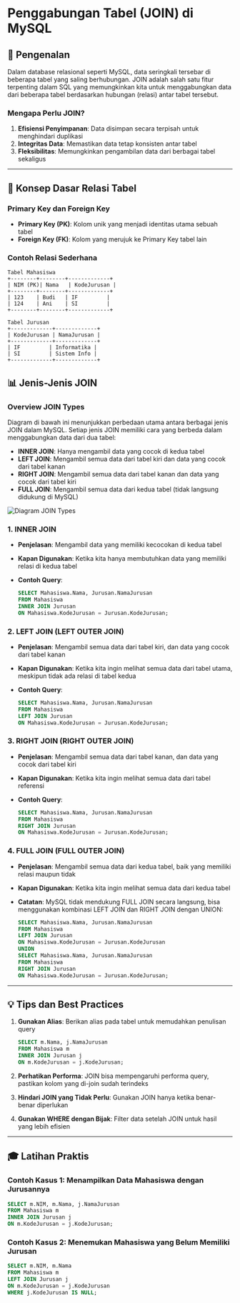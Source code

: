 # Penggabungan Tabel (JOIN) di MySQL

## 🎯 Pengenalan

Dalam database relasional seperti MySQL, data seringkali tersebar di beberapa tabel yang saling berhubungan. JOIN adalah salah satu fitur terpenting dalam SQL yang memungkinkan kita untuk menggabungkan data dari beberapa tabel berdasarkan hubungan (relasi) antar tabel tersebut.

### Mengapa Perlu JOIN?

1. **Efisiensi Penyimpanan**: Data disimpan secara terpisah untuk menghindari duplikasi
2. **Integritas Data**: Memastikan data tetap konsisten antar tabel
3. **Fleksibilitas**: Memungkinkan pengambilan data dari berbagai tabel sekaligus

---

## 🔗 Konsep Dasar Relasi Tabel

### Primary Key dan Foreign Key

- **Primary Key (PK)**: Kolom unik yang menjadi identitas utama sebuah tabel
- **Foreign Key (FK)**: Kolom yang merujuk ke Primary Key tabel lain

### Contoh Relasi Sederhana

```shell
Tabel Mahasiswa
+--------+--------+-------------+
| NIM (PK)| Nama   | KodeJurusan |
+--------+--------+-------------+
| 123    | Budi   | IF         |
| 124    | Ani    | SI         |
+--------+--------+-------------+

Tabel Jurusan
+-------------+-------------+
| KodeJurusan | NamaJurusan |
+-------------+-------------+
| IF         | Informatika |
| SI         | Sistem Info |
+-------------+-------------+
```

## 📊 Jenis-Jenis JOIN

### Overview JOIN Types

Diagram di bawah ini menunjukkan perbedaan utama antara berbagai jenis JOIN dalam MySQL. Setiap jenis JOIN memiliki cara yang berbeda dalam menggabungkan data dari dua tabel:

- **INNER JOIN**: Hanya mengambil data yang cocok di kedua tabel
- **LEFT JOIN**: Mengambil semua data dari tabel kiri dan data yang cocok dari tabel kanan
- **RIGHT JOIN**: Mengambil semua data dari tabel kanan dan data yang cocok dari tabel kiri
- **FULL JOIN**: Mengambil semua data dari kedua tabel (tidak langsung didukung di MySQL)

![Diagram JOIN Types](https://bigtechinterviews.com/wp-content/uploads/2024/03/image-7-1024x824.png)

### 1. INNER JOIN

- **Penjelasan**: Mengambil data yang memiliki kecocokan di kedua tabel
- **Kapan Digunakan**: Ketika kita hanya membutuhkan data yang memiliki relasi di kedua tabel
- **Contoh Query**:

  ```sql
  SELECT Mahasiswa.Nama, Jurusan.NamaJurusan 
  FROM Mahasiswa 
  INNER JOIN Jurusan 
  ON Mahasiswa.KodeJurusan = Jurusan.KodeJurusan;
  ```

### 2. LEFT JOIN (LEFT OUTER JOIN)

- **Penjelasan**: Mengambil semua data dari tabel kiri, dan data yang cocok dari tabel kanan
- **Kapan Digunakan**: Ketika kita ingin melihat semua data dari tabel utama, meskipun tidak ada relasi di tabel kedua
- **Contoh Query**:

  ```sql
  SELECT Mahasiswa.Nama, Jurusan.NamaJurusan 
  FROM Mahasiswa 
  LEFT JOIN Jurusan 
  ON Mahasiswa.KodeJurusan = Jurusan.KodeJurusan;
  ```

### 3. RIGHT JOIN (RIGHT OUTER JOIN)

- **Penjelasan**: Mengambil semua data dari tabel kanan, dan data yang cocok dari tabel kiri
- **Kapan Digunakan**: Ketika kita ingin melihat semua data dari tabel referensi
- **Contoh Query**:

  ```sql
  SELECT Mahasiswa.Nama, Jurusan.NamaJurusan 
  FROM Mahasiswa 
  RIGHT JOIN Jurusan 
  ON Mahasiswa.KodeJurusan = Jurusan.KodeJurusan;
  ```

### 4. FULL JOIN (FULL OUTER JOIN)

- **Penjelasan**: Mengambil semua data dari kedua tabel, baik yang memiliki relasi maupun tidak
- **Kapan Digunakan**: Ketika kita ingin melihat semua data dari kedua tabel
- **Catatan**: MySQL tidak mendukung FULL JOIN secara langsung, bisa menggunakan kombinasi LEFT JOIN dan RIGHT JOIN dengan UNION:

  ```sql
  SELECT Mahasiswa.Nama, Jurusan.NamaJurusan 
  FROM Mahasiswa 
  LEFT JOIN Jurusan 
  ON Mahasiswa.KodeJurusan = Jurusan.KodeJurusan
  UNION
  SELECT Mahasiswa.Nama, Jurusan.NamaJurusan 
  FROM Mahasiswa 
  RIGHT JOIN Jurusan 
  ON Mahasiswa.KodeJurusan = Jurusan.KodeJurusan;
  ```

---

## 💡 Tips dan Best Practices

1. **Gunakan Alias**: Berikan alias pada tabel untuk memudahkan penulisan query

   ```sql
   SELECT m.Nama, j.NamaJurusan 
   FROM Mahasiswa m 
   INNER JOIN Jurusan j 
   ON m.KodeJurusan = j.KodeJurusan;
   ```

2. **Perhatikan Performa**: JOIN bisa mempengaruhi performa query, pastikan kolom yang di-join sudah terindeks

3. **Hindari JOIN yang Tidak Perlu**: Gunakan JOIN hanya ketika benar-benar diperlukan

4. **Gunakan WHERE dengan Bijak**: Filter data setelah JOIN untuk hasil yang lebih efisien

---

## 🎓 Latihan Praktis

### Contoh Kasus 1: Menampilkan Data Mahasiswa dengan Jurusannya

```sql
SELECT m.NIM, m.Nama, j.NamaJurusan
FROM Mahasiswa m
INNER JOIN Jurusan j
ON m.KodeJurusan = j.KodeJurusan;
```

### Contoh Kasus 2: Menemukan Mahasiswa yang Belum Memiliki Jurusan

```sql
SELECT m.NIM, m.Nama
FROM Mahasiswa m
LEFT JOIN Jurusan j
ON m.KodeJurusan = j.KodeJurusan
WHERE j.KodeJurusan IS NULL;
```
